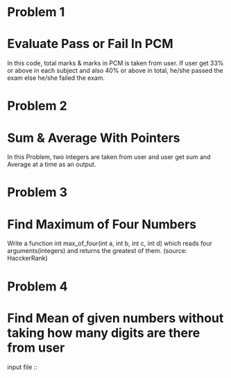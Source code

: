 # Problem 1

# Evaluate Pass or Fail In PCM

In this code, total marks & marks in PCM is taken from user. If user get 33% or above in each subject and also 40% or above in total, he/she passed the exam else he/she failed the exam.

# Problem 2

# Sum & Average With Pointers

In this Problem, two integers are taken from user and user get sum and Average at a time as an output.

# Problem 3

# Find Maximum of Four Numbers

Write a function int max_of_four(int a, int b, int c, int d) which reads four arguments(integers) and returns the greatest of them. (source: HacckerRank)

# Problem 4

# Find Mean of given numbers without taking how many digits are there from user

input file ::
